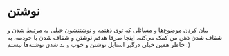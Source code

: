 # نوشتن
بیان کردن موضوع‌ها و مسائلی که توی ذهنمه و نوشتنشون خیلی به مرتبط شدن و شفاف شدن ذهن من کمک می‌کنه. اینجا صرفا هدفم نوشتن و شفاف شدن با خودمه، به خاطر همین خیلی درگیر استایل نوشتن و خوب و بد شدن نوشته‌ها نیستم :)

